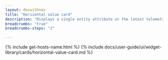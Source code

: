 ```yaml
---
layout: docwithnav
title: "Horizontal value card"
description: "Displays a single entity attribute or the latest telemetry in a scalable horizontal layout."
breadcrumbs: "true"
breadcrumbs-steps: "2"

---
```

{% include get-hosts-name.html %}
{% include docs/user-guide/ui/widget-library/cards/horizontal-value-card.md %}
